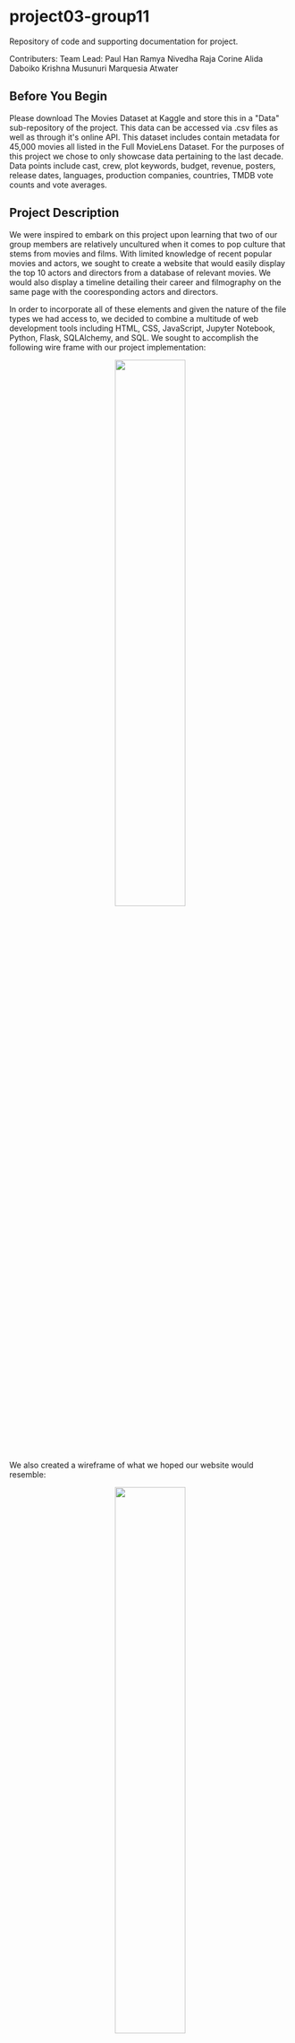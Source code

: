 # project03-group11
Repository of code and supporting documentation for project.

Contributers: 
Team Lead: Paul Han 
Ramya Nivedha Raja
Corine Alida Daboiko
Krishna Musunuri
Marquesia Atwater

## Before You Begin
Please download The Movies Dataset at Kaggle and store this in a "Data" sub-repository of the project. This data can be accessed via .csv files as well as through it's online API. This dataset includes contain metadata for 45,000 movies all listed in the Full MovieLens Dataset. For the purposes of this project we chose to only showcase data pertaining to the last decade. Data points include cast, crew, plot keywords, budget, revenue, posters, release dates, languages, production companies, countries, TMDB vote counts and vote averages. 
 
## Project Description
We were inspired to embark on this project upon learning that two of our group members are relatively uncultured when it comes to pop culture that stems from movies and films. With limited knowledge of recent popular movies and actors, we sought to create a website that would easily display the top 10 actors and directors from a database of relevant movies. We would also display a timeline detailing their career and filmography on the same page with the cooresponding actors and directors.

In order to incorporate all of these elements and given the nature of the file types we had access to, we decided to combine a multitude of web development tools including HTML, CSS, JavaScript, Jupyter Notebook, Python, Flask, SQLAlchemy, and SQL. We sought to accomplish the following wire frame with our project implementation: 

<p align="center">
    <img src = "https://github.com/pbhan710/project03-group11/blob/main/Wireframe_Code.png " width=50% height=50%>
 </p>

We also created a wireframe of what we hoped our website would resemble:

<p align="center">
    <img src = "https://github.com/pbhan710/project03-group11/blob/main/Wireframe.png " width=50% height=50%>
 </p>

## Back-End Programming

Whilst creating our website, we started by first understanding the API, which contained our data, and learning it's proper documentation. We then filtered our query results of what timeframe of movies we wanted access to.  Given that there were 45,000 movie data entries in our dataset, we narrowed down our data based on the following parameters: 
- Movies released within the time frame of January 2013 to January 2023 (Resulted in pages 1-500)
- Movies only released in English language
- Movies that adhered to a relatively high popularity rating (In other words, movies that were not relatively well-known were not considered)

We then requested the filtered data by making calls to TMDB's APIs to retrieve and store data into lists. Then at the end of the query, we verified the total number of movies. 

Once our data was filtered down based on these parameters, it was reduced to a dataset with aproximately 2,500 individual movie datapoints with thousands more actors. We then used Jupyter Notebook and python to sort our results based on actors, directors, and movies, and load those into individual dataframes. These dataframes were then exported as three separate .csv files for easy upload into a SQL database. 

We used PGAdmin to connect to the local Postgres database and store movies, directors, and actors into the respective tables. Tables within the local Postgres database should already be created before attempting. In order to create a design for the data we wanted stored, we created schemas - a user schema and a reviews schema. This ensured that the user was not already stored in the database in addition to hashing the stored password after using a virtual field to check that the original password matched the password confirmation. The layout of our data within our SQL database resembles the following ERD diagram:

<p align = "center">
  <img src="https://github.com/pbhan710/project03-group11/blob/main/ERD.png ">
 </p>
   
Then we queried the information we wanted from our database using routes via SQLAlchemy in Flask. These routes returned jsonified versions of our results that were then read by our JavaScript file using the d3 library. 

The queried results would return information illustrating a top ten list of the top movies, directors, and actors from the dataset. Then after reading the jsonified results, we displayed this information on our website in HTML. Also occuring at the same time, a different JavaScript library, [TimeKnots](https://github.com/alangrafu/timeknots), organized the cooresponding actor or directors filmography on a timeline and displayed it next to them. 

Finally, our website is being run through our Flask app.py at the end. 

## How to Install and Run the Project

Download all files from this GitHub repository or clone this repository on your desktop. 

First you must ensure the data has been correctly created and stored. Create a database in PGAdmin, for the simplicity of the project, we named our database "project03_group11_db". Then right click on your newly created database and select the query tool. Once the query tool opens, there should be a line of buttons right above your query window. Click on the left most button, when hovered over says "Open File". Then use the create_tables.sql file included in the repository and create the respective tables in PGAdmin. Simply run this file in a query. 

Then, on the left hand side, expand the drop down menu of your database. You should see a variety of options. Click on Schemas, then Tables, to confirm the three tables have been successfully created: "actor", "director", and "movie".

Once you have confirmed the tables have been created, right click on each table and import the cooresponding data located in the "Data" folder from this repository. 

After doing this for each table, run a new query as "select * from actor" to ensure the table has been loaded with the appropriate information. Repeat for all three tables. 

#### For Windows
Open GitBash on the cooresponding folder in your home directory and run "python app.py" then click on the IP address link that appears to be taken to the website. 

#### For MAC
Open Terminal on the cooresponding folder in your home directory and run "app.py" then click on the IP address link that appears to be taken to the website.

## Challenges
Some of the challenges we faced over the course of our project: 
- Learning how to read the API and query the information we needed
  - We spend several hours learning and understanding how the API works and how we could best implement it in our project 
- Too many pages and API could not run using Jupyter Notebook 
  - Had to switch to Visual Studio Code and filter our parameters even further
- While working on our Javascript using the Twitter Feed, we could not get a live feed. 
  - We have to search for Twitter documentation on it
- Separating our HTML file into HTML and CSS for better readability
  - We ran into errors when separating our styling elements of our website, which resulted in us combining the two into a single file and correctly alligning and documenting throughout
- Our imported JavaScript library, Timeknots, incorporated the d3 JavaScript library as well; however, it did not use the version of d3 we were accustomed to using. 
  - Hence we had to add and incorporate the new version of d3 into the TimeKnots library in order to correctly implement it. 
- Ran into problems connecting Flask app.py with our .js JavaScript files
  - Better mapped out the process with a wireframe to expand our understanding: 
<p align= "center">
  <img src= "https://github.com/pbhan710/project03-group11/blob/main/Wireframe_flaskto.js.png">
</p>
 
### API Documentation Basics
Here are a few basic details to help better understand the structure of the API
#### URL's
- discover_base_url
    - Base URL of TMDB's Discover API to search movies by different types of data. This includes the API key.
- movie_base_url
    - Base URL of TMDB's Movie API to search details of a specific movie by ID.
- discover_target_url
    - Full URL of TMDB's Discover API which includes TMDB properties to filter movies by. 
    - Example URL: https://api.themoviedb.org/3/discover/movie?api_key=%7Bapi_key%7D&release_date.gte=2010-01-01&release_date.lte=2010-01-31%C2%AEion=us&with_release_type=2%7C3&vote_count.gte=1&sort_by=popularity.desc&page=1
- movie_target_url
    - Full URL of TMDB's Movie API which includes the TMDB movie. 
    - Example URL: https://api.themoviedb.org/3/movie/550?api_key=%7Bapi_key%7D
#### TMDB Properties
- release_date.gte={release_start_date}
    - Earliest date of movies' release dates to search for using TMDB's Discover API.
- release_date.lte={today}: Latest date of movies' release dates to search for using TMDB's Discover API.
#### Other
- today
    - Today's date.
#### Hard-Coded TMDB URL Properties:
- region=US: ISO 3166-1 code to filter movies' release dates by. Set specifically to US.
- with_release_type=2|3: Type of releases. 2|3 pulls movies with theatrical releases.
- vote_count.gte=1: Minimum number of votes by TMDB users on movies to search for in TMDB's Discover API. Set to 1 to exclude movies with 0 votes, reducing overall search results.
- sort_by=popularity.desc: Sort movies pulled through TMDB's Discover API by TMDB's popularity metric among TMDB users, descending.
- append_to_results=credits: Add to the result of an API call more details. This is used when making an API call to TMDB's Movie API to also add details on the cast/crew of the movie.


### Acknowledgements
This dataset is an ensemble of data collected from TMDB and GroupLens.

The Full MovieLens Dataset consisting of 26 million ratings and 750,000 tag applications from 270,000 users on all the 45,000 movies in this dataset can be accessed [here](https://www.kaggle.com/datasets/rounakbanik/the-movies-dataset)

The Movie Details, Credits and Keywords have been collected from the TMDB Open API. This product uses the TMDb API but is not endorsed or certified by TMDb. Their API also provides access to data on many additional movies, actors and actresses, crew members, and TV shows. You can try it for yourself here.

The Movie Links and Ratings have been obtained from the Official GroupLens website. The files are a part of the dataset available [here](https://www.kaggle.com/datasets/rounakbanik/the-movies-dataset)

We used the [Timeknots](https://github.com/alangrafu/timeknots) JavaScript Library


